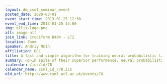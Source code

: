 ```yaml
---
layout: dm_csml_seminar_event
posted_date: 2020-03-01
event_start_time: 2013-01-25 12:30
event_end_time: 2013-01-25 14:00
img: ellis-logo.png
alt: image-alt
join_link: Cruciform B404 - LT2
location: Zoom
speaker: Andriy Mnih
affiliation: UCL
title: A fast and simple algorithm for training neural probabilistic language models
summary: <p>In spite of their superior performance, neural probabilistic language models (NPLMs) remain far less widely used than n-gram models due to their notoriously long training times, which are measured in weeks even for moderately-sized datasets. Training NPLMs is computationally expensive because they are explicitly normalized, which leads to having to consider all words in the vocabulary when computing the log-likelihood gradients.</p><p>We propose a fast and simple algorithm for training NPLMs based on noise-contrastive estimation, a newly-introduced procedure for estimating unnormalized continuous distributions. We investigate the behaviour of the algorithm on the Penn Treebank corpus and show that it reduces the training times by more than an order of magnitude without affecting the quality of the resulting models. The algorithm is also more efficient and much more stable than importance sampling because it requires far fewer noise samples to perform well.</p><p>We demonstrate the scalability of the proposed approach by training several neural language models on a 47M-word corpus with a 80K-word vocabulary, obtaining state-of-the-art results on the Microsoft Research Sentence Completion Challenge dataset.</p><p>Slides for the talk&#58; <a href="http&#58;//events.csml.ucl.ac.uk/userdata/lunch_talks/2013_01_25_am.pdf">PDF</a></p>
icalendar: /ics/id/78
calendar_name: csml_id_/78.ics
old_url: http://www.csml.ucl.ac.uk/events/78
---
```

